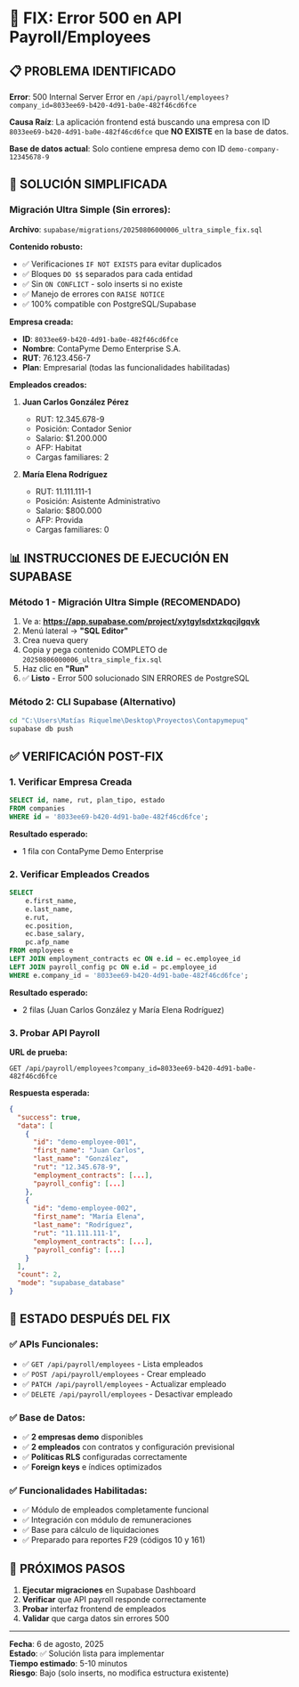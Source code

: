 # 🚨 FIX: Error 500 en API Payroll/Employees

## 📋 PROBLEMA IDENTIFICADO

**Error**: 500 Internal Server Error en `/api/payroll/employees?company_id=8033ee69-b420-4d91-ba0e-482f46cd6fce`

**Causa Raíz**: La aplicación frontend está buscando una empresa con ID `8033ee69-b420-4d91-ba0e-482f46cd6fce` que **NO EXISTE** en la base de datos.

**Base de datos actual**: Solo contiene empresa demo con ID `demo-company-12345678-9`

## 🔧 SOLUCIÓN SIMPLIFICADA

### **Migración Ultra Simple (Sin errores):**
**Archivo**: `supabase/migrations/20250806000006_ultra_simple_fix.sql`

**Contenido robusto:**
- ✅ Verificaciones `IF NOT EXISTS` para evitar duplicados
- ✅ Bloques `DO $$` separados para cada entidad
- ✅ Sin `ON CONFLICT` - solo inserts si no existe
- ✅ Manejo de errores con `RAISE NOTICE`
- ✅ 100% compatible con PostgreSQL/Supabase

**Empresa creada:**
- **ID**: `8033ee69-b420-4d91-ba0e-482f46cd6fce`
- **Nombre**: ContaPyme Demo Enterprise S.A.
- **RUT**: 76.123.456-7
- **Plan**: Empresarial (todas las funcionalidades habilitadas)

**Empleados creados:**
1. **Juan Carlos González Pérez**
   - RUT: 12.345.678-9
   - Posición: Contador Senior
   - Salario: $1.200.000
   - AFP: Habitat
   - Cargas familiares: 2

2. **María Elena Rodríguez**
   - RUT: 11.111.111-1
   - Posición: Asistente Administrativo
   - Salario: $800.000
   - AFP: Provida
   - Cargas familiares: 0

## 📊 INSTRUCCIONES DE EJECUCIÓN EN SUPABASE

### **Método 1 - Migración Ultra Simple (RECOMENDADO)**
1. Ve a: **https://app.supabase.com/project/xytgylsdxtzkqcjlgqvk**
2. Menú lateral → **"SQL Editor"**
3. Crea nueva query
4. Copia y pega contenido COMPLETO de `20250806000006_ultra_simple_fix.sql`
5. Haz clic en **"Run"**
6. ✅ **Listo** - Error 500 solucionado SIN ERRORES de PostgreSQL

### **Método 2: CLI Supabase (Alternativo)**
```bash
cd "C:\Users\Matías Riquelme\Desktop\Proyectos\Contapymepuq"
supabase db push
```

## ✅ VERIFICACIÓN POST-FIX

### **1. Verificar Empresa Creada**
```sql
SELECT id, name, rut, plan_tipo, estado 
FROM companies 
WHERE id = '8033ee69-b420-4d91-ba0e-482f46cd6fce';
```

**Resultado esperado:**
- 1 fila con ContaPyme Demo Enterprise

### **2. Verificar Empleados Creados**
```sql
SELECT 
    e.first_name, 
    e.last_name, 
    e.rut,
    ec.position,
    ec.base_salary,
    pc.afp_name
FROM employees e
LEFT JOIN employment_contracts ec ON e.id = ec.employee_id
LEFT JOIN payroll_config pc ON e.id = pc.employee_id
WHERE e.company_id = '8033ee69-b420-4d91-ba0e-482f46cd6fce';
```

**Resultado esperado:**
- 2 filas (Juan Carlos González y María Elena Rodríguez)

### **3. Probar API Payroll**
**URL de prueba:**
```
GET /api/payroll/employees?company_id=8033ee69-b420-4d91-ba0e-482f46cd6fce
```

**Respuesta esperada:**
```json
{
  "success": true,
  "data": [
    {
      "id": "demo-employee-001",
      "first_name": "Juan Carlos",
      "last_name": "González",
      "rut": "12.345.678-9",
      "employment_contracts": [...],
      "payroll_config": [...]
    },
    {
      "id": "demo-employee-002",
      "first_name": "María Elena",
      "last_name": "Rodríguez",
      "rut": "11.111.111-1",
      "employment_contracts": [...],
      "payroll_config": [...]
    }
  ],
  "count": 2,
  "mode": "supabase_database"
}
```

## 🎯 ESTADO DESPUÉS DEL FIX

### **✅ APIs Funcionales:**
- ✅ `GET /api/payroll/employees` - Lista empleados
- ✅ `POST /api/payroll/employees` - Crear empleado
- ✅ `PATCH /api/payroll/employees` - Actualizar empleado
- ✅ `DELETE /api/payroll/employees` - Desactivar empleado

### **✅ Base de Datos:**
- ✅ **2 empresas demo** disponibles
- ✅ **2 empleados** con contratos y configuración previsional
- ✅ **Políticas RLS** configuradas correctamente
- ✅ **Foreign keys** e índices optimizados

### **✅ Funcionalidades Habilitadas:**
- ✅ Módulo de empleados completamente funcional
- ✅ Integración con módulo de remuneraciones
- ✅ Base para cálculo de liquidaciones
- ✅ Preparado para reportes F29 (códigos 10 y 161)

## 🚀 PRÓXIMOS PASOS

1. **Ejecutar migraciones** en Supabase Dashboard
2. **Verificar** que API payroll responde correctamente
3. **Probar** interfaz frontend de empleados
4. **Validar** que carga datos sin errores 500

---

**Fecha**: 6 de agosto, 2025  
**Estado**: ✅ Solución lista para implementar  
**Tiempo estimado**: 5-10 minutos  
**Riesgo**: Bajo (solo inserts, no modifica estructura existente)